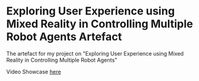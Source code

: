 # Exploring User Experience using Mixed Reality in Controlling Multiple Robot Agents Artefact
The artefact for my project on "Exploring User Experience using Mixed Reality in Controlling Multiple Robot Agents"

Video Showcase [here](https://youtu.be/Fh0hqW3M6f4)
